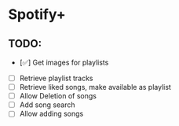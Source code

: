 # Spotify+

## TODO:

- [✅] Get images for playlists
- [ ] Retrieve playlist tracks
- [ ] Retrieve liked songs, make available as playlist
- [ ] Allow Deletion of songs
- [ ] Add song search
- [ ] Allow adding songs